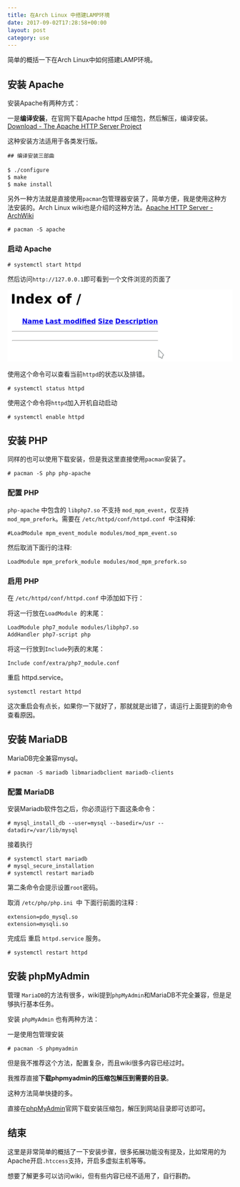 ```yaml
---
title: 在Arch Linux 中搭建LAMP环境
date: 2017-09-02T17:28:58+00:00
layout: post
category: use
---
```


简单的概括一下在Arch Linux中如何搭建LAMP环境。

## 安装 Apache

安装Apache有两种方式：

一是**编译安装**，在官网下载Apache httpd 压缩包，然后解压，编译安装。[Download - The Apache HTTP Server Project](https://httpd.apache.org/download)

这种安装方法适用于各类发行版。

```
## 编译安装三部曲

$ ./configure
$ make
$ make install
```

另外一种方法就是直接使用`pacman`包管理器安装了，简单方便，我是使用这种方法安装的。Arch Linux wiki也是介绍的这种方法。[Apache HTTP Server - ArchWiki](https://wiki.archlinux.org/index.php/Apache_HTTP_Server#Installation)

```
# pacman -S apache 
```

### 启动 Apache

```
# systemctl start httpd
```

然后访问`http://127.0.0.1`即可看到一个文件浏览的页面了

![](/pics/2017/09/Screenshot_20170902_165037.png)

使用这个命令可以查看当前`httpd`的状态以及排错。

```
# systemctl status httpd
```

使用这个命令将`httpd`加入开机自动启动

```
# systemctl enable httpd
```

## 安装 PHP

同样的也可以使用下载安装，但是我这里直接使用`pacman`安装了。

```
# pacman -S php php-apache
```

### 配置 PHP

`php-apache` 中包含的 `libphp7.so` 不支持 `mod_mpm_event`，仅支持 `mod_mpm_prefork`。需要在 `/etc/httpd/conf/httpd.conf `中注释掉:

```
#LoadModule mpm_event_module modules/mod_mpm_event.so
```

然后取消下面行的注释:

```
LoadModule mpm_prefork_module modules/mod_mpm_prefork.so
```

### 启用 PHP

在 `/etc/httpd/conf/httpd.conf` 中添加如下行：

将这一行放在`LoadModule `的末尾：

```
LoadModule php7_module modules/libphp7.so
AddHandler php7-script php
```

将这一行放到`Include`列表的末尾：

```
Include conf/extra/php7_module.conf
```

重启 httpd.service。

```
systemctl restart httpd
```

这次重启会有点长，如果你一下就好了，那就就是出错了，请运行上面提到的命令查看原因。


## 安装 MariaDB

MariaDB完全兼容mysql。

```
# pacman -S mariadb libmariadbclient mariadb-clients 
```

### 配置 MariaDB

安装Mariadb软件包之后，你必须运行下面这条命令：

```
# mysql_install_db --user=mysql --basedir=/usr --datadir=/var/lib/mysql
```

接着执行

```
# systemctl start mariadb
# mysql_secure_installation
# systemctl restart mariadb
```

第二条命令会提示设置`root`密码。


取消 `/etc/php/php.ini `中 下面行前面的注释 :

```
extension=pdo_mysql.so
extension=mysqli.so

```

完成后 重启 `httpd.service` 服务。

```
# systemctl restart httpd
```


## 安装 phpMyAdmin

管理 `MariaDB`的方法有很多，wiki提到`phpMyAdmin`和MariaDB不完全兼容，但是足够执行基本任务。

安装 `phpMyAdmin` 也有两种方法：

一是使用包管理安装
```
# pacman -S phpmyadmin
```

但是我不推荐这个方法，配置复杂，而且wiki很多内容已经过时。

我推荐直接**下载phpmyadmin的压缩包解压到需要的目录**。


这种方法简单快捷的多。

直接在[phpMyAdmin](https://www.phpmyadmin.net/)官网下载安装压缩包，解压到网站目录即可访即可。



## 结束

这里是非常简单的概括了一下安装步骤，很多拓展功能没有提及，比如常用的为Apache开启`.htccess`支持，开启多虚拟主机等等。

想要了解更多可以访问wiki，但有些内容已经不适用了，自行斟酌。
